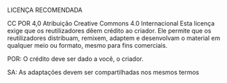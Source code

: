 LICENÇA RECOMENDADA



CC POR 4,0
Atribuição Creative Commons 4.0 Internacional
Esta licença exige que os reutilizadores dêem crédito ao criador. Ele permite que os reutilizadores distribuam, remixem, adaptem e desenvolvam o material em qualquer meio ou formato, mesmo para fins comerciais.


POR: O crédito deve ser dado a você, o criador.

SA: As adaptações devem ser compartilhadas nos mesmos termos
